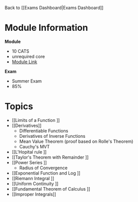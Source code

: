 Back to [[Exams Dashboard|Exams Dashboard]]
# Module Information
**Module**
- 10 CATS
- unrequired core
- [Module Link](https://moodle.warwick.ac.uk/course/view.php?id=60779)

**Exam**
- Summer Exam
- 85%
# Topics 

- [[Limits of a Function ]]
- [[Derivatives]] 
	- Differentiable Functions 
	- Derivatives of Inverse Functions 
	- Mean Value Theorem (proof based on Rolle's Theorem)
	- Cauchy's MVT
- [[L'Hopital rule ]]
- [[Taylor's Theorem with Remainder ]]
- [[Power Series ]]
	- Radius of Convergence 
- [[Exponential Function and Log ]]
- [[Riemann Integral ]]
- [[Uniform Continuity ]]
- [[Fundamental Theorem of Calculus ]]
- [[Improper Integrals]]
